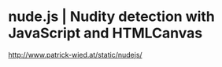 <!--
id: 1646642464
link: http://kevinisom.info/post/1646642464/nude-js-nudity-detection-with-javascript-and
slug: nude-js-nudity-detection-with-javascript-and
date: Mon Nov 22 2010 21:40:33 GMT+1300 (NZDT)
raw: {"blog_name":"kevinisom","id":1646642464,"post_url":"http://kevinisom.info/post/1646642464/nude-js-nudity-detection-with-javascript-and","slug":"nude-js-nudity-detection-with-javascript-and","type":"link","date":"2010-11-22 08:40:33 GMT","timestamp":1290415233,"state":"published","format":"html","reblog_key":"CT4PYrFN","tags":[],"short_url":"http://tmblr.co/Zw68Yy1Y9SKW","highlighted":[],"feed_item":"http://www.patrick-wied.at/static/nudejs/","from_feed_id":"650234","note_count":0,"title":"nude.js | Nudity detection with JavaScript and HTMLCanvas","url":"http://www.patrick-wied.at/static/nudejs/","description":""}
publish: 2010-11-022
tags: 
title: nude.js | Nudity detection with JavaScript and HTMLCanvas
-->


nude.js | Nudity detection with JavaScript and HTMLCanvas
=========================================================

<http://www.patrick-wied.at/static/nudejs/>

